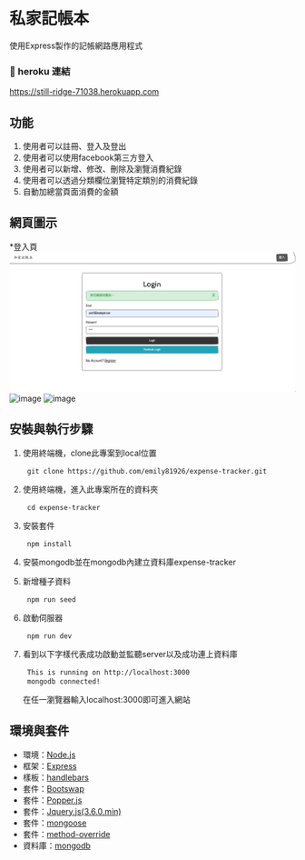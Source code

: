 # 私家記帳本
使用Express製作的記帳網路應用程式

### :link: heroku 連結
https://still-ridge-71038.herokuapp.com

## 功能
1. 使用者可以註冊、登入及登出
2. 使用者可以使用facebook第三方登入
3. 使用者可以新增、修改、刪除及瀏覽消費紀錄
4. 使用者可以透過分類欄位瀏覽特定類別的消費紀錄
5. 自動加總當頁面消費的金額 

## 網頁圖示
*登入頁
![image](expense-tracker登入頁.png)
![image](/public/img/Expense-tracker-pieChart.png)
![image](/public/img/Expense-tracker-login.png)

## 安裝與執行步驟
1. 使用終端機，clone此專案到local位置

        git clone https://github.com/emily81926/expense-tracker.git

2. 使用終端機，進入此專案所在的資料夾

        cd expense-tracker

3. 安裝套件

        npm install
4. 安裝mongodb並在mongodb內建立資料庫expense-tracker
5. 新增種子資料

        npm run seed

6. 啟動伺服器

        npm run dev
        
7. 看到以下字樣代表成功啟動並監聽server以及成功連上資料庫


        This is running on http://localhost:3000
        mongodb connected!
        
   在任一瀏覽器輸入localhost:3000即可進入網站
  
## 環境與套件
* 環境：[Node.js](https://nodejs.org/en/)
* 框架：[Express](https://expressjs.com/)
* 樣板：[handlebars](https://www.npmjs.com/package/express-handlebars)
* 套件：[Bootswap](https://bootswatch.com/4/)
* 套件：[Popper.js](https://popper.js.org/)
* 套件：[Jquery.js(3.6.0.min)](https://jquery.com/)
* 套件：[mongoose](https://mongoosejs.com/)
* 套件：[method-override](https://www.npmjs.com/package/method-override)
* 資料庫：[mongodb](https://www.mongodb.com/)
